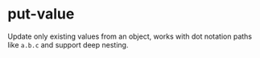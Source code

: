 # put-value
Update only existing values from an object, works with dot notation paths like `a.b.c` and support deep nesting.
